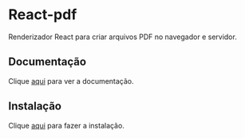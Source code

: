 # React-pdf

Renderizador React para criar arquivos PDF no navegador e servidor.

## Documentação

Clique [aqui](https://github.com/diegomura/react-pdf) para ver a documentação.

## Instalação

Clique [aqui](https://www.npmjs.com/package/@react-pdf/renderer) para fazer a instalação.